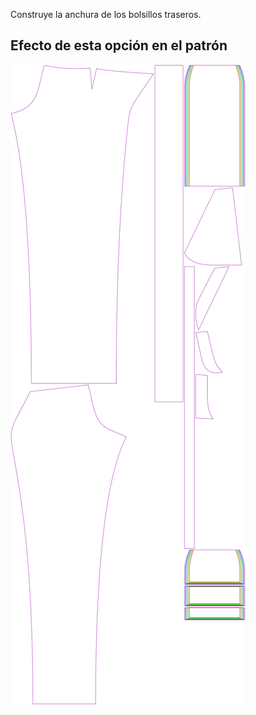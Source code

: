 
Construye la anchura de los bolsillos traseros.


## Efecto de esta opción en el patrón
![Esta imagen muestra el efecto de esta opción superponiendo varias variantes que tienen un valor diferente para esta opción](charlie_backpocketwidth_sample.svg "Efecto de esta opción en el patrón")